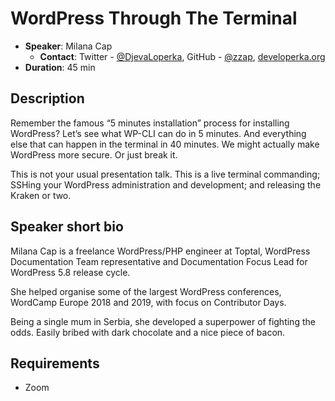 # WordPress Through The Terminal

- __Speaker__: Milana Cap
  - __Contact__: Twitter - [@DjevaLoperka](https://twitter.com/DjevaLoperka), GitHub - [@zzap](https://github.com/zzap), [developerka.org](https://developerka.org/contact/)
- __Duration__: 45 min

## Description

Remember the famous “5 minutes installation” process for installing WordPress? Let’s see what WP-CLI can do in 5 minutes. And everything else that can happen in the terminal in 40 minutes. We might actually make WordPress more secure. Or just break it.

This is not your usual presentation talk. This is a live terminal commanding; SSHing your WordPress administration and development; and releasing the Kraken or two.

## Speaker short bio

Milana Cap is a freelance WordPress/PHP engineer at Toptal, WordPress Documentation Team representative and Documentation Focus Lead for WordPress 5.8 release cycle.

She helped organise some of the largest WordPress conferences, WordCamp Europe 2018 and 2019, with focus on Contributor Days.

Being a single mum in Serbia, she developed a superpower of fighting the odds. Easily bribed with dark chocolate and a nice piece of bacon.

## Requirements
- Zoom
